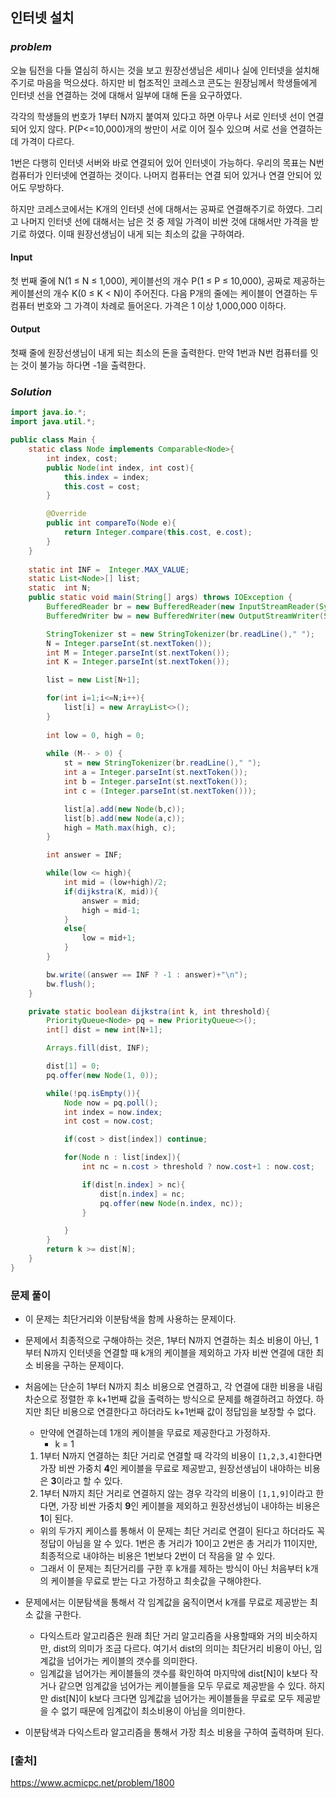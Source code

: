 ## **인터넷 설치**


### ***problem***
오늘 팀전을 다들 열심히 하시는 것을 보고 원장선생님은 세미나 실에 인터넷을 설치해 주기로 마음을 먹으셨다. 하지만 비 협조적인 코레스코 콘도는 원장님께서 학생들에게 인터넷 선을 연결하는 것에 대해서 일부에 대해 돈을 요구하였다.

각각의 학생들의 번호가 1부터 N까지 붙여져 있다고 하면 아무나 서로 인터넷 선이 연결되어 있지 않다. P(P<=10,000)개의 쌍만이 서로 이어 질수 있으며 서로 선을 연결하는데 가격이 다르다.

1번은 다행히 인터넷 서버와 바로 연결되어 있어 인터넷이 가능하다. 우리의 목표는 N번 컴퓨터가 인터넷에 연결하는 것이다. 나머지 컴퓨터는 연결 되어 있거나 연결 안되어 있어도 무방하다.

하지만 코레스코에서는 K개의 인터넷 선에 대해서는 공짜로 연결해주기로 하였다. 그리고 나머지 인터넷 선에 대해서는 남은 것 중 제일 가격이 비싼 것에 대해서만 가격을 받기로 하였다. 이때 원장선생님이 내게 되는 최소의 값을 구하여라.

#### **Input**
첫 번째 줄에 N(1 ≤ N ≤ 1,000), 케이블선의 개수 P(1 ≤ P ≤ 10,000), 공짜로 제공하는 케이블선의 개수 K(0 ≤ K < N)이 주어진다. 다음 P개의 줄에는 케이블이 연결하는 두 컴퓨터 번호와 그 가격이 차례로 들어온다. 가격은 1 이상 1,000,000 이하다.

#### **Output**
첫째 줄에 원장선생님이 내게 되는 최소의 돈을 출력한다. 만약 1번과 N번 컴퓨터를 잇는 것이 불가능 하다면 -1을 출력한다.
### ***Solution***
``` java
import java.io.*;
import java.util.*;

public class Main {
    static class Node implements Comparable<Node>{
        int index, cost;
        public Node(int index, int cost){
            this.index = index;
            this.cost = cost;
        }

        @Override
        public int compareTo(Node e){
            return Integer.compare(this.cost, e.cost);
        }
    }
    
    static int INF =  Integer.MAX_VALUE;
    static List<Node>[] list;
    static  int N;
    public static void main(String[] args) throws IOException {
        BufferedReader br = new BufferedReader(new InputStreamReader(System.in));
        BufferedWriter bw = new BufferedWriter(new OutputStreamWriter(System.out));

        StringTokenizer st = new StringTokenizer(br.readLine()," ");
        N = Integer.parseInt(st.nextToken());
        int M = Integer.parseInt(st.nextToken());
        int K = Integer.parseInt(st.nextToken());

        list = new List[N+1];

        for(int i=1;i<=N;i++){
            list[i] = new ArrayList<>();
        }
        
        int low = 0, high = 0;
        
        while (M-- > 0) {
            st = new StringTokenizer(br.readLine()," ");
            int a = Integer.parseInt(st.nextToken());
            int b = Integer.parseInt(st.nextToken());
            int c = (Integer.parseInt(st.nextToken()));

            list[a].add(new Node(b,c));
            list[b].add(new Node(a,c));
            high = Math.max(high, c);
        }

        int answer = INF;

        while(low <= high){
            int mid = (low+high)/2;
            if(dijkstra(K, mid)){
                answer = mid;
                high = mid-1;
            }
            else{
                low = mid+1;
            }
        }

        bw.write((answer == INF ? -1 : answer)+"\n");
        bw.flush();
    }

    private static boolean dijkstra(int k, int threshold){
        PriorityQueue<Node> pq = new PriorityQueue<>();
        int[] dist = new int[N+1];

        Arrays.fill(dist, INF);

        dist[1] = 0;
        pq.offer(new Node(1, 0));

        while(!pq.isEmpty()){
            Node now = pq.poll();
            int index = now.index;
            int cost = now.cost;

            if(cost > dist[index]) continue;

            for(Node n : list[index]){
                int nc = n.cost > threshold ? now.cost+1 : now.cost;

                if(dist[n.index] > nc){
                    dist[n.index] = nc;
                    pq.offer(new Node(n.index, nc));
                }

            }
        }
        return k >= dist[N];
    }
}
```
### **문제 풀이**
- 이 문제는 최단거리와 이분탐색을 함께 사용하는 문제이다.
- 문제에서 최종적으로 구해야하는 것은, 1부터 N까지 연결하는 최소 비용이 아닌, 1부터 N까지 인터넷을 연결할 때 k개의 케이블을 제외하고 가자 비싼 연결에 대한 최소 비용을 구하는 문제이다.

- 처음에는 단순히 1부터 N까지 최소 비용으로 연결하고, 각 연결에 대한 비용을 내림차순으로 정렬한 후 k+1번째 값을 출력하는 방식으로 문제를 해결하려고 하였다. 하지만 최단 비용으로 연결한다고 하더라도 k+1번째 값이 정답임을 보장할 수 없다.
    - 만약에 연결하는데 1개의 케이블을 무료로 제공한다고 가정하자.
        - k = 1
    1. 1부터 N까지 연결하는 최단 거리로 연결할 때 각각의 비용이 `[1,2,3,4]`한다면 가장 비싼 가중치 **4**인 케이블을 무료로 제공받고, 원장선생님이 내야하는 비용은 **3**이라고 할 수 있다.
    2. 1부터 N까지 최단 거리로 연결하지 않는 경우 각각의 비용이 `[1,1,9]`이라고 한다면, 가장 비싼 가중치 **9**인 케이블을 제외하고 원장선생님이 내야하는 비용은 **1**이 된다.
    - 위의 두가지 케이스를 통해서 이 문제는 최단 거리로 연결이 된다고 하더라도 꼭 정답이 아님을 알 수 있다. 1번은 총 거리가 10이고 2번은 총 거리가 11이지만, 최종적으로 내야하는 비용은 1번보다 2번이 더 작음을 알 수 있다. 
    - 그래서 이 문제는 최단거리를 구한 후 k개를 제하는 방식이 아닌 처음부터 k개의 케이블을 무료로 받는 다고 가정하고 최솟값을 구해야한다.

- 문제에서는 이분탐색을 통해서 각 임계값을 움직이면서 k개를 무료로 제공받는 최소 값을 구한다.
    - 다익스트라 알고리즘은 원래 최단 거리 알고리즘을 사용할때와 거의 비슷하지만, dist의 의미가 조금 다르다. 여기서 dist의 의미는 최단거리 비용이 아닌, 임계값을 넘어가는 케이블의 갯수를 의미한다.
    - 임계값을 넘어가는 케이블들의 갯수를 확인하여 마지막에 dist[N]이 k보다 작거나 같으면 임계값을 넘어가는 케이블들을 모두 무료로 제공받을 수 있다. 하지만 dist[N]이 k보다 크다면 임계값을 넘어가는 케이블들을 무료로 모두 제공받을 수 없기 때문에 임계값이 최소비용이 아님을 의미한다.
    
- 이분탐색과 다익스트라 알고리즘을 통해서 가장 최소 비용을 구하여 출력하며 된다.

### **[출처]**
https://www.acmicpc.net/problem/1800